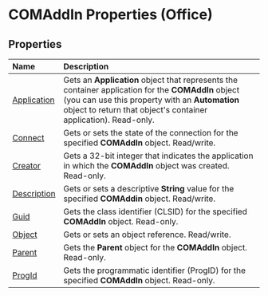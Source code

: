 
# COMAddIn Properties (Office)

## Properties



|**Name**|**Description**|
|:-----|:-----|
|[Application](7566c80d-a63b-2ea0-7a53-21c532039172.md)|Gets an  **Application** object that represents the container application for the **COMAddIn** object (you can use this property with an **Automation** object to return that object's container application). Read-only.|
|[Connect](b1392380-c19f-ab3e-c9dc-c62438b16500.md)|Gets or sets the state of the connection for the specified  **COMAddIn** object. Read/write.|
|[Creator](512057ba-021f-cb14-1123-e6d4061cca3e.md)|Gets a 32-bit integer that indicates the application in which the  **COMAddIn** object was created. Read-only.|
|[Description](f194ae48-0762-732f-7c9a-f19a92e94d9b.md)|Gets or sets a descriptive  **String** value for the specified **COMAddin** object. Read/write.|
|[Guid](1e3218d9-dce7-21e2-55a7-4435ca58bb35.md)|Gets the class identifier (CLSID) for the specified  **COMAddIn** object. Read-only.|
|[Object](20dd8eca-6f8e-7445-ec0c-a29b29409c58.md)|Gets or sets an object reference. Read/write.|
|[Parent](dddd8d3a-f5d7-7a30-8301-f9dd0775f0a8.md)|Gets the  **Parent** object for the **COMAddIn** object. Read-only.|
|[ProgId](eb917d53-512e-35dd-ff70-ac7b976e6500.md)|Gets the programmatic identifier (ProgID) for the specified  **COMAddIn** object. Read-only.|
